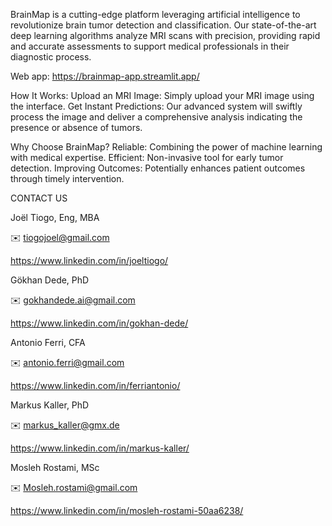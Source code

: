 BrainMap is a cutting-edge platform leveraging artificial intelligence to revolutionize brain tumor detection and classification. Our state-of-the-art deep learning algorithms analyze MRI scans with precision, providing rapid and accurate assessments to support medical professionals in their diagnostic process.

Web app: https://brainmap-app.streamlit.app/

How It Works:
Upload an MRI Image: Simply upload your MRI image using the interface.
Get Instant Predictions: Our advanced system will swiftly process the image and deliver a comprehensive analysis indicating the presence or absence of tumors.

Why Choose BrainMap?
Reliable: Combining the power of machine learning with medical expertise.
Efficient: Non-invasive tool for early tumor detection.
Improving Outcomes: Potentially enhances patient outcomes through timely intervention.

CONTACT US

Joël Tiogo, Eng, MBA

✉️ tiogojoel@gmail.com

https://www.linkedin.com/in/joeltiogo/

Gökhan Dede, PhD

✉️ gokhandede.ai@gmail.com

https://www.linkedin.com/in/gokhan-dede/

Antonio Ferri, CFA

✉️ antonio.ferri@gmail.com

https://www.linkedin.com/in/ferriantonio/

Markus Kaller, PhD

✉️ markus_kaller@gmx.de

https://www.linkedin.com/in/markus-kaller/

Mosleh Rostami, MSc

✉️ Mosleh.rostami@gmail.com

https://www.linkedin.com/in/mosleh-rostami-50aa6238/

